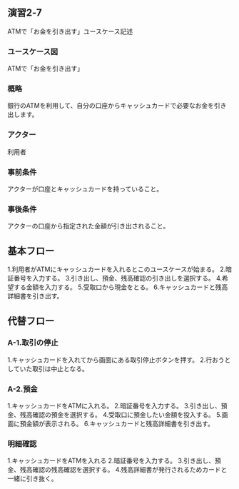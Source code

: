 ## 演習2‐7 ##
ATMで「お金を引き出す」ユースケース記述

### ユースケース図 ###
ATMで「お金を引き出す」

### 概略   ###
銀行のATMを利用して、自分の口座からキャッシュカードで必要なお金を引き出します。

### アクター ###
利用者

### 事前条件 ###
アクターが口座とキャッシュカードを持っていること。

### 事後条件 ###
アクターの口座から指定された金額が引き出されること。

## 基本フロー ##
1.利用者がATMにキャッシュカードを入れるとこのユースケースが始まる。
2.暗証番号を入力する。
3.引き出し、預金、残高確認の引き出しを選択する。
4.希望する金額を入力する。
5.受取口から現金をとる。
6.キャッシュカードと残高詳細書を引き出す。

## 代替フロー ##
### A-1.取引の停止 ###
1.キャッシュカードを入れてから画面にある取引停止ボタンを押す。
2.行おうとしていた取引は中止となる。

### A-2.預金  ###
1.キャッシュカードをATMに入れる。
2.暗証番号を入力する。
3.引き出し、預金、残高確認の預金を選択する。
4.受取口に預金したい金額を投入する。
5.画面に預金額が表示される。
6.キャッシュカードと残高詳細書を引き出す。

### 明細確認
1.キャッシュカードをATMを入れる
2.暗証番号を入力する。
3.引き出し、預金、残高確認の残高確認を選択する。
4.残高詳細書が発行されるためカードと一緒に引き抜く。